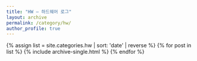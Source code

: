 ```yaml
---
title: "HW — 하드웨어 로그"
layout: archive
permalink: /category/hw/
author_profile: true
---
```


{% assign list = site.categories.hw | sort: 'date' | reverse %}
{% for post in list %}
  {% include archive-single.html %}
{% endfor %}

